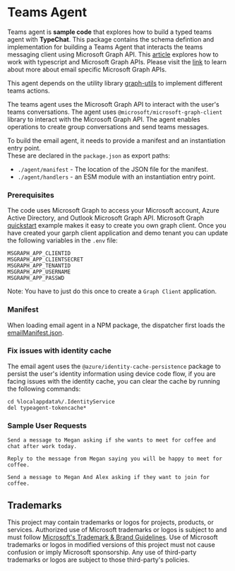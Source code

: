 # Teams Agent

Teams agent is **sample code** that explores how to build a typed teams agent with **TypeChat**. This package contains the schema defintion and implementation for building a Teams Agent that interacts the teams messaging client using Microsoft Graph API. This [article](https://learn.microsoft.com/en-us/graph/tutorials/typescript-app-only?tabs=aad) explores how to work with typescript and Microsoft Graph APIs. Please visit the [link](https://learn.microsoft.com/en-us/graph/api/resources/mail-api-overview?view=graph-rest-1.0) to learn about more about email specific Microsoft Graph APIs.

This agent depends on the utility library [graph-utils](../agentUtils/graphUtils/src/slackClient.ts) to implement different teams actions.

The teams agent uses the Microsoft Graph API to interact with the user's teams conversations. The agent uses `@microsoft/microsoft-graph-client` library to interact with the Microsoft Graph API. The agent enables operations to create group conversations and send teams messages.

To build the email agent, it needs to provide a manifest and an instantiation entry point.  
These are declared in the `package.json` as export paths:

- `./agent/manifest` - The location of the JSON file for the manifest.
- `./agent/handlers` - an ESM module with an instantiation entry point.

### Prerequisites

The code uses Microsoft Graph to access your Microsoft account, Azure Active Directory, and Outlook Microsoft Graph API. Microsoft Graph [quickstart](https://developer.microsoft.com/en-us/graph/quick-start?state=option-typescript) example makes it easy to create you own graph client. Once you have created your garph client application and demo tenant you can update the following variables in the `.env` file:

```
MSGRAPH_APP_CLIENTID
MSGRAPH_APP_CLIENTSECRET
MSGRAPH_APP_TENANTID
MSGRAPH_APP_USERNAME
MSGRAPH_APP_PASSWD
```

Note: You have to just do this once to create a `Graph Client` application.

### Manifest

When loading email agent in a NPM package, the dispatcher first loads the [emailManifest.json](./src/emailManifest.json).

### Fix issues with identity cache

The email agent uses the `@azure/identity-cache-persistence` package to persist the user's identity information using device code flow, if you are facing issues with the identity cache, you can clear the cache by running the following commands:

```
cd %localappdata%/.IdentityService
del typeagent-tokencache*
```

### Sample User Requests

```
Send a message to Megan asking if she wants to meet for coffee and chat after work today.

Reply to the message from Megan saying you will be happy to meet for coffee.

Send a message to Megan And Alex asking if they want to join for coffee.
```

## Trademarks

This project may contain trademarks or logos for projects, products, or services. Authorized use of Microsoft
trademarks or logos is subject to and must follow
[Microsoft's Trademark & Brand Guidelines](https://www.microsoft.com/en-us/legal/intellectualproperty/trademarks/usage/general).
Use of Microsoft trademarks or logos in modified versions of this project must not cause confusion or imply Microsoft sponsorship.
Any use of third-party trademarks or logos are subject to those third-party's policies.
